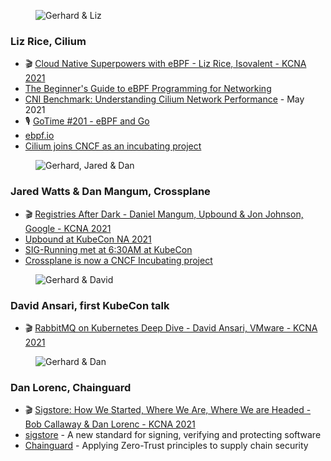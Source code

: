 <figure class="richtext-figure richtext-figure--full">
  <img src="https://changelog-assets.s3.amazonaws.com/shipit/shipit-26--liz-rice.jpg" alt="Gerhard & Liz" loading="lazy">
</figure>

### Liz Rice, Cilium

- 🎬 [Cloud Native Superpowers with eBPF - Liz Rice, Isovalent - KCNA 2021](https://www.youtube.com/watch?v=KY5qujcujfI)
- [The Beginner's Guide to eBPF Programming for Networking](https://github.com/lizrice/ebpf-networking)
- [CNI Benchmark: Understanding Cilium Network Performance](https://cilium.io/blog/2021/05/11/cni-benchmark) - May 2021
- 🎙 [GoTime #201 - eBPF and Go](https://changelog.com/gotime/201)
- [ebpf.io](https://ebpf.io/)
- [Cilium joins CNCF as an incubating project](https://www.cncf.io/blog/2021/10/13/cilium-joins-cncf-as-an-incubating-project/)

<figure class="richtext-figure richtext-figure--full">
  <img src="https://changelog-assets.s3.amazonaws.com/shipit/shipit-26--jared-dan.jpg" alt="Gerhard, Jared & Dan" loading="lazy">
</figure>

### Jared Watts & Dan Mangum, Crossplane

- 🎬 [Registries After Dark - Daniel Mangum, Upbound & Jon Johnson, Google - KCNA 2021](https://www.youtube.com/watch?v=Ve_CFyVYo3M)
- [Upbound at KubeCon NA 2021](https://twitter.com/hasheddan/status/1448344314791161857)
- [SIG-Running met at 6:30AM at KubeCon](https://twitter.com/hasheddan/status/1448693355664138240)
- [Crossplane is now a CNCF Incubating project](https://blog.crossplane.io/crossplane-cncf-incubation/)

<figure class="richtext-figure richtext-figure--full">
  <img src="https://changelog-assets.s3.amazonaws.com/shipit/shipit-26--david-ansari.jpg" alt="Gerhard & David" loading="lazy">
</figure>

### David Ansari, first KubeCon talk

- 🎬 [RabbitMQ on Kubernetes Deep Dive - David Ansari, VMware - KCNA 2021](https://www.youtube.com/watch?v=GxdyQSUEj5U)

<figure class="richtext-figure richtext-figure--full">
  <img src="https://changelog-assets.s3.amazonaws.com/shipit/shipit-26--dan-lorenc.jpg" alt="Gerhard & Dan" loading="lazy">
</figure>

### Dan Lorenc, Chainguard

- 🎬 [Sigstore: How We Started, Where We Are, Where We are Headed - Bob Callaway & Dan Lorenc - KCNA 2021](https://www.youtube.com/watch?v=PVhRQFS9Njg)
- [sigstore](https://www.sigstore.dev/) - A new standard for signing, verifying and protecting software
- [Chainguard](https://www.chainguard.dev/) - Applying Zero-Trust principles to supply chain security